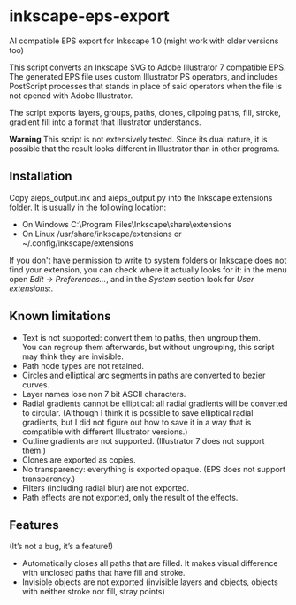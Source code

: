 # inkscape-eps-export

AI compatible EPS export for Inkscape 1.0 (might work with older versions too)

This script converts an Inkscape SVG to Adobe Illustrator 7 compatible EPS.
The generated EPS file uses custom Illustrator PS operators, and includes
PostScript processes that stands in place of said operators when the file is
not opened with Adobe Illustrator.

The script exports layers, groups, paths, clones, clipping paths, fill, stroke,
gradient fill into a format that Illustrator understands.

**Warning**
This script is not extensively tested. Since its dual nature, it is possible
that the result looks different in Illustrator than in other programs.

## Installation
Copy aieps_output.inx and aieps_output.py  into the Inkscape extensions folder.
It is usually in the following location:

* On Windows C:\\Program Files\\Inkscape\\share\\extensions
* On Linux /usr/share/inkscape/extensions or ~/.config/inkscape/extensions

If you don't have permission to write to system folders or Inkscape does not find
your extension, you can check where it actually looks for it: in the menu open
*Edit -> Preferences...*, and in the *System* section look for *User extensions:*.

## Known limitations

* Text is not supported: convert them to paths, then ungroup them.  
  You can regroup them afterwards, but without ungrouping, this script may think
  they are invisible.
* Path node types are not retained.
* Circles and elliptical arc segments in paths are converted to bezier curves.
* Layer names lose non 7 bit ASCII characters.
* Radial gradients cannot be elliptical: all radial gradients will be converted
  to circular. (Although I think it is possible to save elliptical radial
  gradients, but I did not figure out how to save it in a way that is compatible
  with different Illustrator versions.)
* Outline gradients are not supported. (Illustrator 7 does not support them.)
* Clones are exported as copies.
* No transparency: everything is exported opaque. (EPS does not support transparency.)
* Filters (including radial blur) are not exported.
* Path effects are not exported, only the result of the effects.

## Features
(It’s not a bug, it’s a feature!)

* Automatically closes all paths that are filled. It makes visual difference
  with unclosed paths that have fill and stroke.
* Invisible objects are not exported (invisible layers and objects, objects
  with neither stroke nor fill, stray points)
